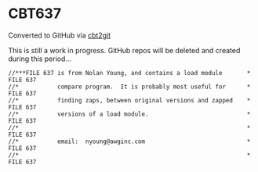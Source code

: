 # CBT637
Converted to GitHub via [cbt2git](https://github.com/wizardofzos/cbt2git)

This is still a work in progress. GitHub repos will be deleted and created during this period...

```
//***FILE 637 is from Nolan Young, and contains a load module       *   FILE 637
//*           compare program.  It is probably most useful for      *   FILE 637
//*           finding zaps, between original versions and zapped    *   FILE 637
//*           versions of a load module.                            *   FILE 637
//*                                                                 *   FILE 637
//*           email:  nyoung@awginc.com                             *   FILE 637
//*                                                                 *   FILE 637
```

